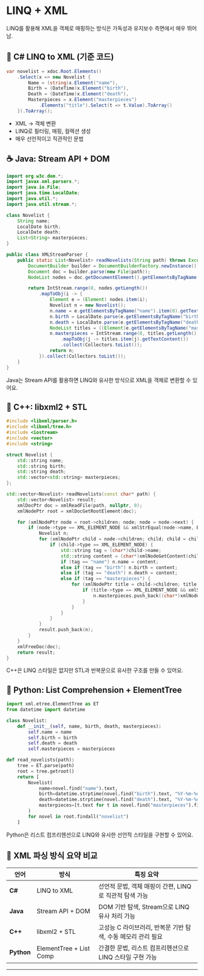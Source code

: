 # LINQ + XML
LINQ를 활용해 XML을 객체로 매핑하는 방식은 가독성과 유지보수 측면에서 매우 뛰어남. 

## 🧩 C# LINQ to XML (기준 코드)
```csharp
var novelist = xdoc.Root.Elements()
    .Select(x => new Novelist {
        Name = (string)x.Element("name"),
        Birth = (DateTime)x.Element("birth"),
        Death = (DateTime)x.Element("death"),
        Masterpieces = x.Element("masterpieces")
            .Elements("title").Select(t => t.Value).ToArray()
    }).ToArray();
```

- XML → 객체 변환
- LINQ로 필터링, 매핑, 컬렉션 생성
- 매우 선언적이고 직관적인 문법

## ☕ Java: Stream API + DOM
```java
import org.w3c.dom.*;
import javax.xml.parsers.*;
import java.io.File;
import java.time.LocalDate;
import java.util.*;
import java.util.stream.*;

class Novelist {
    String name;
    LocalDate birth;
    LocalDate death;
    List<String> masterpieces;
}

public class XMLStreamParser {
    public static List<Novelist> readNovelists(String path) throws Exception {
        DocumentBuilder builder = DocumentBuilderFactory.newInstance().newDocumentBuilder();
        Document doc = builder.parse(new File(path));
        NodeList nodes = doc.getDocumentElement().getElementsByTagName("novelist");

        return IntStream.range(0, nodes.getLength())
            .mapToObj(i -> {
                Element e = (Element) nodes.item(i);
                Novelist n = new Novelist();
                n.name = e.getElementsByTagName("name").item(0).getTextContent();
                n.birth = LocalDate.parse(e.getElementsByTagName("birth").item(0).getTextContent());
                n.death = LocalDate.parse(e.getElementsByTagName("death").item(0).getTextContent());
                NodeList titles = ((Element)e.getElementsByTagName("masterpieces").item(0)).getElementsByTagName("title");
                n.masterpieces = IntStream.range(0, titles.getLength())
                    .mapToObj(j -> titles.item(j).getTextContent())
                    .collect(Collectors.toList());
                return n;
            }).collect(Collectors.toList());
    }
}
```

Java는 Stream API를 활용하면 LINQ와 유사한 방식으로 XML을 객체로 변환할 수 있어요.


## 🧱 C++: libxml2 + STL
```cpp
#include <libxml/parser.h>
#include <libxml/tree.h>
#include <iostream>
#include <vector>
#include <string>

struct Novelist {
    std::string name;
    std::string birth;
    std::string death;
    std::vector<std::string> masterpieces;
};

std::vector<Novelist> readNovelists(const char* path) {
    std::vector<Novelist> result;
    xmlDocPtr doc = xmlReadFile(path, nullptr, 0);
    xmlNodePtr root = xmlDocGetRootElement(doc);

    for (xmlNodePtr node = root->children; node; node = node->next) {
        if (node->type == XML_ELEMENT_NODE && xmlStrEqual(node->name, BAD_CAST "novelist")) {
            Novelist n;
            for (xmlNodePtr child = node->children; child; child = child->next) {
                if (child->type == XML_ELEMENT_NODE) {
                    std::string tag = (char*)child->name;
                    std::string content = (char*)xmlNodeGetContent(child);
                    if (tag == "name") n.name = content;
                    else if (tag == "birth") n.birth = content;
                    else if (tag == "death") n.death = content;
                    else if (tag == "masterpieces") {
                        for (xmlNodePtr title = child->children; title; title = title->next) {
                            if (title->type == XML_ELEMENT_NODE && xmlStrEqual(title->name, BAD_CAST "title")) {
                                n.masterpieces.push_back((char*)xmlNodeGetContent(title));
                            }
                        }
                    }
                }
            }
            result.push_back(n);
        }
    }
    xmlFreeDoc(doc);
    return result;
}
```

C++은 LINQ 스타일은 없지만 STL과 반복문으로 유사한 구조를 만들 수 있어요.


## 🐍 Python: List Comprehension + ElementTree
```python
import xml.etree.ElementTree as ET
from datetime import datetime

class Novelist:
    def __init__(self, name, birth, death, masterpieces):
        self.name = name
        self.birth = birth
        self.death = death
        self.masterpieces = masterpieces

def read_novelists(path):
    tree = ET.parse(path)
    root = tree.getroot()
    return [
        Novelist(
            name=novel.find("name").text,
            birth=datetime.strptime(novel.find("birth").text, "%Y-%m-%d"),
            death=datetime.strptime(novel.find("death").text, "%Y-%m-%d"),
            masterpieces=[t.text for t in novel.find("masterpieces").findall("title")]
        )
        for novel in root.findall("novelist")
    ]
```

Python은 리스트 컴프리헨션으로 LINQ와 유사한 선언적 스타일을 구현할 수 있어요.


## 🧭 XML 파싱 방식 요약 비교

| 언어       | 방식                     | 특징 요약                                               |
|------------|--------------------------|----------------------------------------------------------|
| **C#**     | LINQ to XML              | 선언적 문법, 객체 매핑이 간편, LINQ로 직관적 탐색 가능     |
| **Java**   | Stream API + DOM         | DOM 기반 탐색, Stream으로 LINQ 유사 처리 가능             |
| **C++**    | libxml2 + STL            | 고성능 C 라이브러리, 반복문 기반 탐색, 수동 메모리 관리 필요 |
| **Python** | ElementTree + List Comp  | 간결한 문법, 리스트 컴프리헨션으로 LINQ 스타일 구현 가능     |

---





